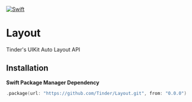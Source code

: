 [![Swift](https://github.com/Tinder/Layout/actions/workflows/swift.yml/badge.svg)](https://github.com/Tinder/Layout/actions/workflows/swift.yml)

# Layout

Tinder's UIKit Auto Layout API

## Installation

**Swift Package Manager Dependency**

```swift
.package(url: "https://github.com/Tinder/Layout.git", from: "0.0.0")
```

